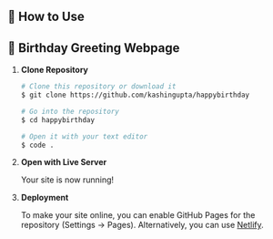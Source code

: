 ## 🚀 How to Use
## 🎉 Birthday Greeting Webpage 
  
 
1.  **Clone Repository**

    ```bash
    # Clone this repository or download it
    $ git clone https://github.com/kashingupta/happybirthday

    # Go into the repository
    $ cd happybirthday

    # Open it with your text editor
    $ code .
    ```

2. **Open with Live Server**

    Your site is now running!

3. **Deployment**

    To make your site online, you can enable GitHub Pages for the repository (Settings -> Pages). Alternatively, you can use [Netlify](https://www.netlify.com/).
